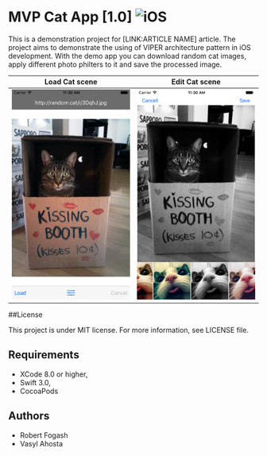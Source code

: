 # MVP Cat App [1.0] ![iOS](#)

This is a demonstration project for [LINK:ARTICLE NAME] article.
The project aims to demonstrate the using of VIPER architecture pattern in iOS development.
With the demo app you can download random cat images, apply different photo philters to it and save the processed image.

Load Cat scene | Edit Cat scene
------------ | -------------
![alt tag](/Images/LoadCatScene.png?raw=true "Load cat scene") | ![alt tag](/Images/EditCatScene.png?raw=true "Edit cat scene")

##License

This project is under MIT license. For more information, see LICENSE file.

## Requirements
* XCode 8.0 or higher, 
* Swift 3.0, 
* CocoaPods

## Authors

* Robert Fogash 
* Vasyl Ahosta